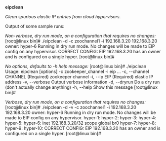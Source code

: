 __eipclean__

_Clean spurious elastic IP entries from cloud hypervisors._

Output of some sample runs:

_Non-verbose, dry run mode, on a configuration that requires no changes:_
    [root@linux bin]# ./eipclean -d  -c zoochannel1 -i 192.168.3.20
    192.168.3.20 owner: hyper-6
    Running in dry run mode.  No changes will be made to EIP config on any hypervisor.
    CORRECT CONFIG: EIP 192.168.3.20 has an owner and is configured on a single hyper.
    [root@linux bin]#

_No options, defaults to -h help message:_
    [root@linux bin]# ./eipclean
    Usage: eipclean [options] -c zookeeper_channel -i eip ...
        -c, --channel CHANNEL            (Required) zookeeper channel
        -i, --ip EIP                     (Required) elastic IP address
        -v, --verbose                    Output verbose information
        -d, --dryrun                     Do a dry run (don't actually change anything)
        -h, --help                       Show this message
    [root@linux bin]#

_Verbose, dry run mode, on a configuration that requires no changes:_
    [root@linux bin]# ./eipclean -d -v -c zoochannel1 -i 192.168.3.20
    192.168.3.20 owner: hyper-6
    Running in dry run mode.  No changes will be made to EIP config on any hypervisor.
    hyper-1: 
    hyper-2: 
    hyper-3: 
    hyper-4: 
    hyper-5: 
    hyper-6:     inet 192.168.3.20/32 scope global br0
    hyper-7: 
    hyper-8: 
    hyper-9: 
    hyper-10: 
    CORRECT CONFIG: EIP 192.168.3.20 has an owner and is configured on a single hyper.
    [root@linux bin]#
